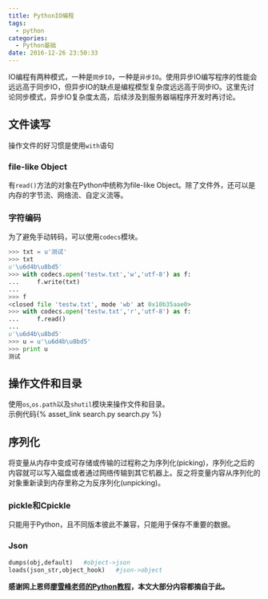 ```yaml
---
title: PythonIO编程
tags:
  - python
categories:
  - Python基础
date: 2016-12-26 23:50:33
---
```


IO编程有两种模式，一种是`同步IO`，一种是`异步IO`。使用异步IO编写程序的性能会远远高于同步IO，但异步IO的缺点是编程模型复杂度远远高于同步IO。这里先讨论同步模式，异步IO复杂度太高，后续涉及到服务器端程序开发时再讨论。

<!--More-->

## 文件读写
操作文件的好习惯是使用`with`语句
### file-like Object
有`read()`方法的对象在Python中统称为file-like Object。除了文件外，还可以是内存的字节流、网络流、自定义流等。

### 字符编码
为了避免手动转码，可以使用`codecs`模块。

```python
>>> txt = u'测试'
>>> txt
u'\u6d4b\u8bd5'
>>> with codecs.open('testw.txt','w','utf-8') as f:
...     f.write(txt)
... 
>>> f
<closed file 'testw.txt', mode 'wb' at 0x10b35aae0>
>>> with codecs.open('testw.txt','r','utf-8') as f:
...     f.read()
... 
u'\u6d4b\u8bd5'
>>> u = u'\u6d4b\u8bd5'
>>> print u
测试
```
## 操作文件和目录
使用`os`,`os.path`以及`shutil`模块来操作文件和目录。  
示例代码{% asset_link search.py search.py %}

## 序列化
将变量从内存中变成可存储或传输的过程称之为序列化(picking)，序列化之后的内容就可以写入磁盘或者通过网络传输到其它机器上。反之将变量内容从序列化的对象重新读到内存里称之为反序列化(unpicking)。

### pickle和Cpickle
只能用于Python，且不同版本彼此不兼容，只能用于保存不重要的数据。

### Json
```python
dumps(obj,default)   #object->json
loads(json_str,object_hook)   #json->object
```

**感谢网上恩师[廖雪峰老师的Python教程][廖雪峰老师的教程]，本文大部分内容都摘自于此。**

[廖雪峰老师的教程]: http://www.liaoxuefeng.com/wiki/001374738125095c955c1e6d8bb493182103fac9270762a000